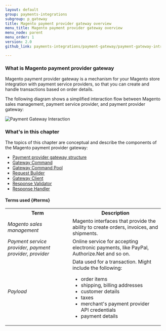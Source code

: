 ```yaml
---
layout: default
group: payments-integrations
subgroup: p_gateway
title: Magento payment provider gateway overview
menu_title: Magento payment provider gateway overview
menu_node: parent
menu_order: 1
version: 2.0
github_link: payments-integrations/payment-gateway/payment-gateway-intro.md

---
```


### What is Magento payment provider gateway
Magento payment provider gateway is a mechanism for your Magento store integration with payment service providers, so that you can create and handle transactions based on order details.

The following diagram shows a simplified interaction flow between Magento sales management,  payment service provider, and payment provider gateway: 

![Payment Gateway Interaction]({{site.baseurl}}common/images/payments-integrations/pg_interaction_flow.png)

### What's in this chapter

The topics of this chapter are conceptual and describe the components of the Magento payment provider gateway:
 
* [Payment provider gateway structure]({{page.baseurl}}payments-integrations/payment-gateway/payment-gateway-stucture.html)
* [Gateway Command]({{page.baseurl}}payments-integrations/payment-gateway/gateway-command.html)
* [Gateway Command Pool]({{page.baseurl}}payments-integrations/payment-gateway/command-pool.html)
* [Request Builder]({{page.baseurl}}payments-integrations/payment-gateway/request-builder.html)
* [Gateway Client]({{page.baseurl}}payments-integrations/payment-gateway/gateway-client.html)
* [Response Validator]({{page.baseurl}}payments-integrations/payment-gateway/response-validator.html)
* [Response Handler]({{page.baseurl}}payments-integrations/payment-gateway/response-handler.html)

#### Terms used {#terms}

<table>
<tr>
<th>
Term
</th>
<th>
Description
</th>
</tr>
<tr>
<td>
<i>Magento sales management</i>
</td>
<td>
Magento interfaces that provide the ability to create orders, invoices, and shipments.
</td>
</tr>
<tr>
<td>
<i>Payment service provider, payment provider, provider</i>
</td>
<td>
 Online service for accepting electronic payments, like PayPal, Authorize.Net and so on.
</td>
</tr>
<tr>
<td>
<i>Payload</i>
</td>
<td>
Data used for a transaction. Might include the following:

<ul>
<li> order items </li>
<li> shipping, billing addresses </li>
<li> customer details </li>
<li> taxes </li>
<li> merchant's payment provider API credentials </li>
<li> payment details </li>
</ul>
</td>
</tr>
</table>

